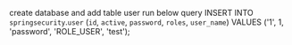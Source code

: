 create database and add table user
run below query
INSERT INTO `springsecurity`.`user` (`id`, `active`, `password`, `roles`, `user_name`) 
VALUES ('1', 1, 'password', 'ROLE_USER', 'test');

